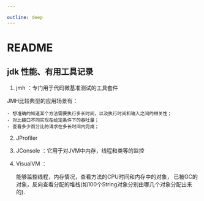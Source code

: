 ```yaml
---

outline: deep
---
```

# README

## jdk 性能、有用工具记录

1. jmh ：专门用于代码微基准测试的工具套件

  JMH比较典型的应用场景有：

    - 想准确的知道某个方法需要执行多长时间，以及执行时间和输入之间的相关性；
    - 对比接口不同实现在给定条件下的吞吐量；
    - 查看多少百分比的请求在多长时间内完成；
2. JProfiler
3. JConsole ：它用于对JVM中内存，线程和类等的监控
4. VisualVM ：

    能够监控线程，内存情况，查看方法的CPU时间和内存中的对象，
    已被GC的对象，反向查看分配的堆栈(如100个String对象分别由哪几个对象分配出来的).
